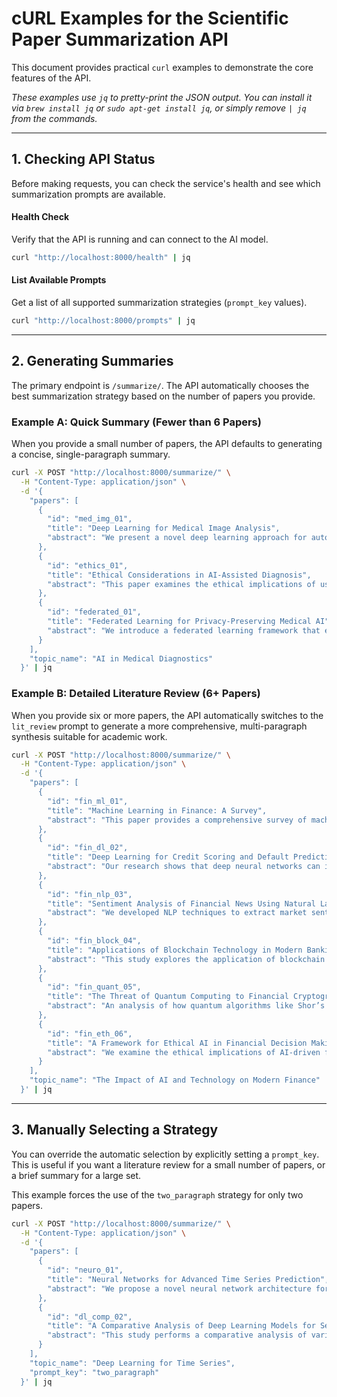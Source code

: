 # cURL Examples for the Scientific Paper Summarization API

This document provides practical `curl` examples to demonstrate the core features of the API.

*These examples use `jq` to pretty-print the JSON output. You can install it via `brew install jq` or `sudo apt-get install jq`, or simply remove `| jq` from the commands.*

---

## 1. Checking API Status

Before making requests, you can check the service's health and see which summarization prompts are available.

#### Health Check
Verify that the API is running and can connect to the AI model.

```bash
curl "http://localhost:8000/health" | jq
```

#### List Available Prompts
Get a list of all supported summarization strategies (`prompt_key` values).

```bash
curl "http://localhost:8000/prompts" | jq
```

---

## 2. Generating Summaries

The primary endpoint is `/summarize/`. The API automatically chooses the best summarization strategy based on the number of papers you provide.

### Example A: Quick Summary (Fewer than 6 Papers)

When you provide a small number of papers, the API defaults to generating a concise, single-paragraph summary.

```bash
curl -X POST "http://localhost:8000/summarize/" \
  -H "Content-Type: application/json" \
  -d '{
    "papers": [
      {
        "id": "med_img_01",
        "title": "Deep Learning for Medical Image Analysis",
        "abstract": "We present a novel deep learning approach for automated medical image analysis, achieving state-of-the-art performance on multiple diagnostic tasks with 92% accuracy."
      },
      {
        "id": "ethics_01",
        "title": "Ethical Considerations in AI-Assisted Diagnosis",
        "abstract": "This paper examines the ethical implications of using artificial intelligence in medical diagnosis, proposing guidelines for responsible implementation in clinical settings."
      },
      {
        "id": "federated_01",
        "title": "Federated Learning for Privacy-Preserving Medical AI",
        "abstract": "We introduce a federated learning framework that enables collaborative training of medical AI models while preserving patient privacy and complying with healthcare regulations."
      }
    ],
    "topic_name": "AI in Medical Diagnostics"
  }' | jq
```

### Example B: Detailed Literature Review (6+ Papers)

When you provide six or more papers, the API automatically switches to the `lit_review` prompt to generate a more comprehensive, multi-paragraph synthesis suitable for academic work.

```bash
curl -X POST "http://localhost:8000/summarize/" \
  -H "Content-Type: application/json" \
  -d '{
    "papers": [
      {
        "id": "fin_ml_01",
        "title": "Machine Learning in Finance: A Survey",
        "abstract": "This paper provides a comprehensive survey of machine learning algorithms applied to algorithmic trading, portfolio management, and risk assessment, highlighting key trends and challenges."
      },
      {
        "id": "fin_dl_02",
        "title": "Deep Learning for Credit Scoring and Default Prediction",
        "abstract": "Our research shows that deep neural networks can improve the accuracy of credit risk evaluation by up to 15% compared to traditional logistic regression models."
      },
      {
        "id": "fin_nlp_03",
        "title": "Sentiment Analysis of Financial News Using Natural Language Processing",
        "abstract": "We developed NLP techniques to extract market sentiment from financial news articles, demonstrating a strong correlation between sentiment scores and subsequent market movements."
      },
      {
        "id": "fin_block_04",
        "title": "Applications of Blockchain Technology in Modern Banking",
        "abstract": "This study explores the application of blockchain and distributed ledger technology for creating secure, transparent, and efficient financial transaction systems."
      },
      {
        "id": "fin_quant_05",
        "title": "The Threat of Quantum Computing to Financial Cryptography",
        "abstract": "An analysis of how quantum algorithms like Shor’s algorithm threaten the security of current encryption methods used to protect financial systems and digital assets."
      },
      {
        "id": "fin_eth_06",
        "title": "A Framework for Ethical AI in Financial Decision Making",
        "abstract": "We examine the ethical implications of AI-driven financial products and propose a new framework for ensuring fairness, transparency, and accountability in automated financial services."
      }
    ],
    "topic_name": "The Impact of AI and Technology on Modern Finance"
  }' | jq
```

---

## 3. Manually Selecting a Strategy

You can override the automatic selection by explicitly setting a `prompt_key`. This is useful if you want a literature review for a small number of papers, or a brief summary for a large set.

This example forces the use of the `two_paragraph` strategy for only two papers.

```bash
curl -X POST "http://localhost:8000/summarize/" \
  -H "Content-Type: application/json" \
  -d '{
    "papers": [
      {
        "id": "neuro_01",
        "title": "Neural Networks for Advanced Time Series Prediction",
        "abstract": "We propose a novel neural network architecture for time series forecasting that effectively combines LSTM layers with attention mechanisms to capture complex temporal dependencies."
      },
      {
        "id": "dl_comp_02",
        "title": "A Comparative Analysis of Deep Learning Models for Sequential Data",
        "abstract": "This study performs a comparative analysis of various deep learning approaches, including RNNs, LSTMs, and Transformers, for sequential data processing to identify optimal architectures for different tasks."
      }
    ],
    "topic_name": "Deep Learning for Time Series",
    "prompt_key": "two_paragraph"
  }' | jq
